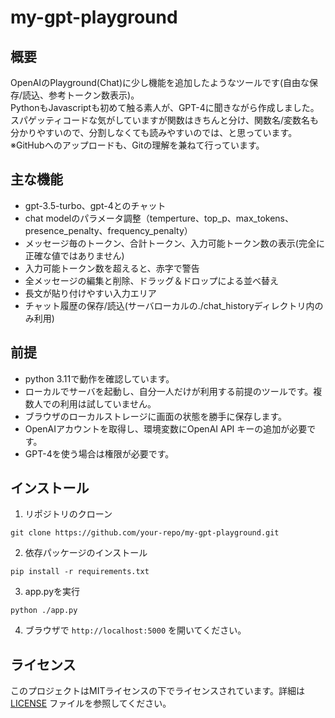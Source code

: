 # my-gpt-playground

## 概要
OpenAIのPlayground(Chat)に少し機能を追加したようなツールです(自由な保存/読込、参考トークン数表示)。  
PythonもJavascriptも初めて触る素人が、GPT-4に聞きながら作成しました。  
スパゲッティコードな気がしていますが関数はきちんと分け、関数名/変数名も分かりやすいので、分割しなくても読みやすいのでは、と思っています。  
※GitHubへのアップロードも、Gitの理解を兼ねて行っています。

## 主な機能

- gpt-3.5-turbo、gpt-4とのチャット
- chat modelのパラメータ調整（temperture、top_p、max_tokens、presence_penalty、frequency_penalty）
- メッセージ毎のトークン、合計トークン、入力可能トークン数の表示(完全に正確な値ではありません)
- 入力可能トークン数を超えると、赤字で警告
- 全メッセージの編集と削除、ドラッグ＆ドロップによる並べ替え
- 長文が貼り付けやすい入力エリア
- チャット履歴の保存/読込(サーバローカルの./chat_historyディレクトリ内のみ利用)

## 前提
- python 3.11で動作を確認しています。
- ローカルでサーバを起動し、自分一人だけが利用する前提のツールです。複数人での利用は試していません。
- ブラウザのローカルストレージに画面の状態を勝手に保存します。
- OpenAIアカウントを取得し、環境変数にOpenAI API キーの追加が必要です。
- GPT-4を使う場合は権限が必要です。

## インストール

1. リポジトリのクローン

```
git clone https://github.com/your-repo/my-gpt-playground.git
```

2. 依存パッケージのインストール

```
pip install -r requirements.txt
```

3. app.pyを実行  

```
python ./app.py
```

4. ブラウザで `http://localhost:5000` を開いてください。  
  
## ライセンス

このプロジェクトはMITライセンスの下でライセンスされています。詳細は [LICENSE](LICENSE) ファイルを参照してください。